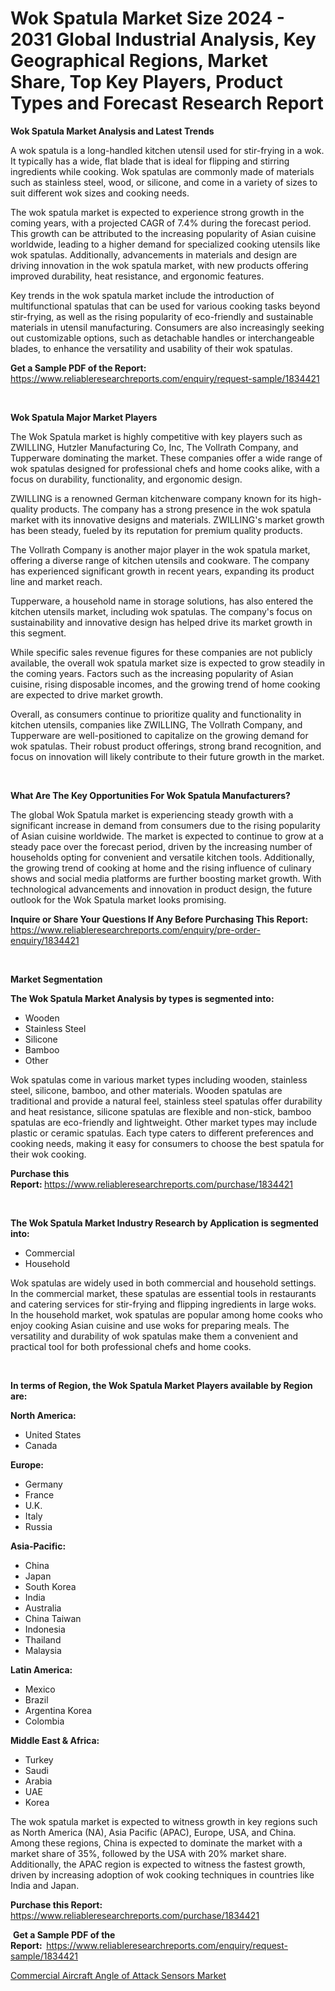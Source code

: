 <p><h1>Wok Spatula Market Size 2024 - 2031 Global Industrial Analysis, Key Geographical Regions, Market Share, Top Key Players, Product Types and Forecast Research Report</h1></p><p><strong>Wok Spatula Market Analysis and Latest Trends</strong></p>
<p><p>A wok spatula is a long-handled kitchen utensil used for stir-frying in a wok. It typically has a wide, flat blade that is ideal for flipping and stirring ingredients while cooking. Wok spatulas are commonly made of materials such as stainless steel, wood, or silicone, and come in a variety of sizes to suit different wok sizes and cooking needs.</p><p>The wok spatula market is expected to experience strong growth in the coming years, with a projected CAGR of 7.4% during the forecast period. This growth can be attributed to the increasing popularity of Asian cuisine worldwide, leading to a higher demand for specialized cooking utensils like wok spatulas. Additionally, advancements in materials and design are driving innovation in the wok spatula market, with new products offering improved durability, heat resistance, and ergonomic features.</p><p>Key trends in the wok spatula market include the introduction of multifunctional spatulas that can be used for various cooking tasks beyond stir-frying, as well as the rising popularity of eco-friendly and sustainable materials in utensil manufacturing. Consumers are also increasingly seeking out customizable options, such as detachable handles or interchangeable blades, to enhance the versatility and usability of their wok spatulas.</p></p>
<p><strong>Get a Sample PDF of the Report:&nbsp;</strong> <a href="https://www.reliableresearchreports.com/enquiry/request-sample/1834421">https://www.reliableresearchreports.com/enquiry/request-sample/1834421</a></p>
<p>&nbsp;</p>
<p><strong>Wok Spatula Major Market Players</strong></p>
<p><p>The Wok Spatula market is highly competitive with key players such as ZWILLING, Hutzler Manufacturing Co, Inc, The Vollrath Company, and Tupperware dominating the market. These companies offer a wide range of wok spatulas designed for professional chefs and home cooks alike, with a focus on durability, functionality, and ergonomic design.</p><p>ZWILLING is a renowned German kitchenware company known for its high-quality products. The company has a strong presence in the wok spatula market with its innovative designs and materials. ZWILLING's market growth has been steady, fueled by its reputation for premium quality products.</p><p>The Vollrath Company is another major player in the wok spatula market, offering a diverse range of kitchen utensils and cookware. The company has experienced significant growth in recent years, expanding its product line and market reach.</p><p>Tupperware, a household name in storage solutions, has also entered the kitchen utensils market, including wok spatulas. The company's focus on sustainability and innovative design has helped drive its market growth in this segment.</p><p>While specific sales revenue figures for these companies are not publicly available, the overall wok spatula market size is expected to grow steadily in the coming years. Factors such as the increasing popularity of Asian cuisine, rising disposable incomes, and the growing trend of home cooking are expected to drive market growth.</p><p>Overall, as consumers continue to prioritize quality and functionality in kitchen utensils, companies like ZWILLING, The Vollrath Company, and Tupperware are well-positioned to capitalize on the growing demand for wok spatulas. Their robust product offerings, strong brand recognition, and focus on innovation will likely contribute to their future growth in the market.</p></p>
<p>&nbsp;</p>
<p><strong>What Are The Key Opportunities For Wok Spatula Manufacturers?</strong></p>
<p><p>The global Wok Spatula market is experiencing steady growth with a significant increase in demand from consumers due to the rising popularity of Asian cuisine worldwide. The market is expected to continue to grow at a steady pace over the forecast period, driven by the increasing number of households opting for convenient and versatile kitchen tools. Additionally, the growing trend of cooking at home and the rising influence of culinary shows and social media platforms are further boosting market growth. With technological advancements and innovation in product design, the future outlook for the Wok Spatula market looks promising.</p></p>
<p><strong>Inquire or Share Your Questions If Any Before Purchasing This Report:</strong> <a href="https://www.reliableresearchreports.com/enquiry/pre-order-enquiry/1834421">https://www.reliableresearchreports.com/enquiry/pre-order-enquiry/1834421</a></p>
<p>&nbsp;</p>
<p><strong>Market Segmentation</strong></p>
<p><strong>The Wok Spatula Market Analysis by types is segmented into:</strong></p>
<p><ul><li>Wooden</li><li>Stainless Steel</li><li>Silicone</li><li>Bamboo</li><li>Other</li></ul></p>
<p><p>Wok spatulas come in various market types including wooden, stainless steel, silicone, bamboo, and other materials. Wooden spatulas are traditional and provide a natural feel, stainless steel spatulas offer durability and heat resistance, silicone spatulas are flexible and non-stick, bamboo spatulas are eco-friendly and lightweight. Other market types may include plastic or ceramic spatulas. Each type caters to different preferences and cooking needs, making it easy for consumers to choose the best spatula for their wok cooking.</p></p>
<p><strong>Purchase this Report:&nbsp;</strong><a href="https://www.reliableresearchreports.com/purchase/1834421">https://www.reliableresearchreports.com/purchase/1834421</a></p>
<p>&nbsp;</p>
<p><strong>The Wok Spatula Market Industry Research by Application is segmented into:</strong></p>
<p><ul><li>Commercial</li><li>Household</li></ul></p>
<p><p>Wok spatulas are widely used in both commercial and household settings. In the commercial market, these spatulas are essential tools in restaurants and catering services for stir-frying and flipping ingredients in large woks. In the household market, wok spatulas are popular among home cooks who enjoy cooking Asian cuisine and use woks for preparing meals. The versatility and durability of wok spatulas make them a convenient and practical tool for both professional chefs and home cooks.</p></p>
<p>&nbsp;</p>
<p><strong>In terms of Region, the Wok Spatula Market Players available by Region are:</strong></p>
<p>
    <p> <strong> North America: </strong>
        <ul>
            <li>United States</li>
            <li>Canada</li>
        </ul>
        </p> 
    <p> <strong> Europe: </strong>
        <ul>
            <li>Germany</li>
            <li>France</li>
            <li>U.K.</li>
            <li>Italy</li>
            <li>Russia</li>
        </ul>
        </p> 
    <p> <strong> Asia-Pacific: </strong>
        <ul>
            <li>China</li>
            <li>Japan</li>
            <li>South Korea</li>
            <li>India</li>
            <li>Australia</li>
            <li>China Taiwan</li>
            <li>Indonesia</li>
            <li>Thailand</li>
            <li>Malaysia</li>
        </ul>
        </p> 
    <p> <strong> Latin America: </strong>
        <ul>
            <li>Mexico</li>
            <li>Brazil</li>
            <li>Argentina Korea</li>
            <li>Colombia</li>
        </ul>
        </p> 
    <p> <strong> Middle East & Africa: </strong>
        <ul>
            <li>Turkey</li>
            <li>Saudi</li>
            <li>Arabia</li>
            <li>UAE</li>
            <li>Korea</li>
        </ul>
    </p>
    </p>
<p><p>The wok spatula market is expected to witness growth in key regions such as North America (NA), Asia Pacific (APAC), Europe, USA, and China. Among these regions, China is expected to dominate the market with a market share of 35%, followed by the USA with 20% market share. Additionally, the APAC region is expected to witness the fastest growth, driven by increasing adoption of wok cooking techniques in countries like India and Japan.</p></p>
<p><strong>Purchase this Report: </strong><a href="https://www.reliableresearchreports.com/purchase/1834421">https://www.reliableresearchreports.com/purchase/1834421</a></p>
<p>&nbsp;<strong>Get a Sample PDF of the Report:&nbsp;&nbsp;</strong><a href="https://www.reliableresearchreports.com/enquiry/request-sample/1834421">https://www.reliableresearchreports.com/enquiry/request-sample/1834421</a></p>
<p><strong></strong></p>
<p><p><a href="https://faithful-glue-af3.notion.site/Insights-into-Commercial-Aircraft-Angle-of-Attack-Sensors-Market-Size-Analysing-Market-Share-Trend-0d12917236834f8c8803fa72336ecaf9">Commercial Aircraft Angle of Attack Sensors Market</a></p></p>